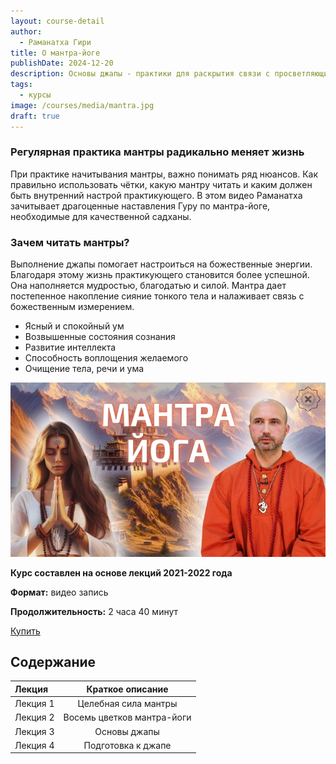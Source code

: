 ```yaml
---
layout: course-detail
author:
  - Раманатха Гири
title: О мантра-йоге
publishDate: 2024-12-20
description: Основы джапы - практики для раскрытия связи с просветляющими энергиями.
tags:
  - курсы
image: /courses/media/mantra.jpg
draft: true
---
```


### **Регулярная практика мантры радикально меняет жизнь**
При практике начитывания мантры, важно понимать ряд нюансов. Как правильно использовать чётки, какую мантру читать и каким должен быть внутренний настрой практикующего. В этом видео Раманатха зачитывает драгоценные наставления Гуру по мантра-йоге, необходимые для качественной садханы.
### **Зачем читать мантры?**
Выполнение джапы помогает настроиться на божественные энергии. Благодаря этому жизнь практикующего становится более успешной. Она наполняется мудростью, благодатью и силой. Мантра дает постепенное накопление сияние тонкого тела и налаживает связь с божественным измерением.
- Ясный и спокойный ум
- Возвышенные состояния сознания
- Развитие интеллекта
- Способность воплощения желаемого
- Очищение тела, речи и ума

![мантра](/courses/media/mantra.jpg)


**Курс составлен на основе лекций 2021-2022 года**

**Формат:** видео запись

**Продолжительность:** 2 часа 40 минут

<div class="buy-link">

[Купить](https://www.dattatreya.space/enroll/3122275)
</div>

## Содержание

| Лекция   |      Краткое описание       |
| :------- | :-------------------------: |
| Лекция 1 |    Целебная сила мантры     |
| Лекция 2 | Восемь цветков мантра-йоги |
| Лекция 3 |        Основы джапы         |
| Лекция 4 |     Подготовка к джапе      |


